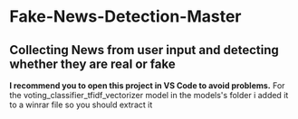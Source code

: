 # Fake-News-Detection-Master
## Collecting News from user input and detecting whether they are real or fake
**I recommend you to open this project in VS Code to avoid problems.**
For the voting_classifier_tfidf_vectorizer model in the models's folder i added it to a winrar file so you should extract it
